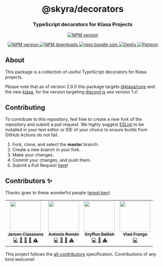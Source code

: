 <div align="center">
  <p>
	<h1> @skyra/<wbr />decorators </h1> 
	<h3> TypeScript decorators for Klasa Projects </h3>
  </p>
</div>

<div align="center">
	<p>
		<a href="https://github.com/skyra-project/skyra-decorators/blob/master/LICENSE.md">
			<img src="https://img.shields.io/github/license/skyra-project/skyra-decorators?logo=github&maxAge=3600" alt="NPM version" />
		</a>
	</p>
	<p>
		<a href="https://www.npmjs.com/package/@skyra/decorators">
			<img src="https://img.shields.io/npm/v/@skyra/decorators.svg?maxAge=3600&logo=npm" alt="NPM version" />
		</a>
		<a href="https://www.npmjs.com/package/@skyra/decorators">
			<img src="https://img.shields.io/npm/dt/@skyra/decorators.svg?maxAge=3600&logo=npm" alt="NPM downloads" />
		</a>
		<a href="https://bundlephobia.com/result?p=@skyra/decorators">
			<img alt="npm bundle size" src="https://img.shields.io/bundlephobia/min/@skyra/decorators?label=bundle%20size&logo=webpack">
		</a>
		<a href="https://depfu.com/github/skyra-project/skyra-decorators?project_id=11733">
			<img src="https://badges.depfu.com/badges/2be62b7690111eea9aef95f7c8ca07fa/count.svg" alt="Depfu" />
		</a>
		<a href="https://www.patreon.com/kyranet">
			<img src="https://img.shields.io/badge/donate-patreon-F96854.svg?logo=patreon" alt="Patreon" />
		</a>
	</p>
</div>

## About

This package is a collection of useful TypeScript decorators for Klasa projects.

Please note that as of version 2.0.0 this package targets [@klasa/core](https://github.com/dirigeants/core/) and the new [klasa](https://github.com/dirigeants/klasa/), for the version targeting [discord.js](https://github.com/discordjs/discord.js/tree/fe7df708e44e0280dfaf0f8e457b154781bb5140) see version 1.x!

## Contributing

To contribute to this repository, feel free to create a new fork of the repository and
submit a pull request. We highly suggest [ESLint](https://eslint.org/) to be installed
in your text editor or IDE of your choice to ensure builds from GitHub Actions do not fail.

1. Fork, clone, and select the **master** branch.
2. Create a new branch in your fork.
3. Make your changes.
4. Commit your changes, and push them.
5. Submit a Pull Request [here](https://github.com/skyra-project/skyra-decorators/pulls)!

## Contributors ✨

Thanks goes to these wonderful people ([emoji key](https://allcontributors.org/docs/en/emoji-key)):

<!-- ALL-CONTRIBUTORS-LIST:START - Do not remove or modify this section -->
<!-- prettier-ignore-start -->
<!-- markdownlint-disable -->
<table>
  <tr>
    <td align="center"><a href="https://favware.tech/"><img src="https://avatars3.githubusercontent.com/u/4019718?v=4?s=100" width="100px;" alt=""/><br /><sub><b>Jeroen Claassens</b></sub></a><br /><a href="https://github.com/skyra-project/skyra-decorators/commits?author=Favna" title="Code">💻</a> <a href="https://github.com/skyra-project/skyra-decorators/commits?author=Favna" title="Documentation">📖</a> <a href="#projectManagement-Favna" title="Project Management">📆</a> <a href="https://github.com/skyra-project/skyra-decorators/pulls?q=is%3Apr+reviewed-by%3AFavna" title="Reviewed Pull Requests">👀</a> <a href="https://github.com/skyra-project/skyra-decorators/commits?author=Favna" title="Tests">⚠️</a></td>
    <td align="center"><a href="https://github.com/kyranet"><img src="https://avatars0.githubusercontent.com/u/24852502?v=4?s=100" width="100px;" alt=""/><br /><sub><b>Antonio Román</b></sub></a><br /><a href="https://github.com/skyra-project/skyra-decorators/commits?author=kyranet" title="Code">💻</a> <a href="#projectManagement-kyranet" title="Project Management">📆</a> <a href="https://github.com/skyra-project/skyra-decorators/pulls?q=is%3Apr+reviewed-by%3Akyranet" title="Reviewed Pull Requests">👀</a> <a href="https://github.com/skyra-project/skyra-decorators/commits?author=kyranet" title="Tests">⚠️</a></td>
    <td align="center"><a href="https://github.com/PyroTechniac"><img src="https://avatars2.githubusercontent.com/u/39341355?v=4?s=100" width="100px;" alt=""/><br /><sub><b>Gryffon Bellish</b></sub></a><br /><a href="https://github.com/skyra-project/skyra-decorators/commits?author=PyroTechniac" title="Code">💻</a> <a href="https://github.com/skyra-project/skyra-decorators/pulls?q=is%3Apr+reviewed-by%3APyroTechniac" title="Reviewed Pull Requests">👀</a> <a href="https://github.com/skyra-project/skyra-decorators/commits?author=PyroTechniac" title="Tests">⚠️</a></td>
    <td align="center"><a href="https://github.com/vladfrangu"><img src="https://avatars3.githubusercontent.com/u/17960496?v=4?s=100" width="100px;" alt=""/><br /><sub><b>Vlad Frangu</b></sub></a><br /><a href="https://github.com/skyra-project/skyra-decorators/commits?author=vladfrangu" title="Code">💻</a></td>
  </tr>
</table>

<!-- markdownlint-enable -->
<!-- prettier-ignore-end -->
<!-- ALL-CONTRIBUTORS-LIST:END -->

This project follows the [all-contributors](https://github.com/all-contributors/all-contributors) specification. Contributions of any kind welcome!